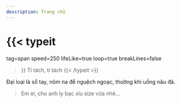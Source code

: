 ```yaml
---
description: Trang chủ
---
```


<span id="marker-to-remove-before-if-type-background"></span>

# {{< typeit
  tag=span
  speed=250
  lifeLike=true
  loop=true
  breakLines=false
>}}
Tí tách, tí tách
{{< /typeit >}}

Đại loại là sổ tay, nôm na để nguệch ngoạc, thường khi uống nâu đá.

> Em ei, cho anh ly bạc xỉu size vừa nhé...
